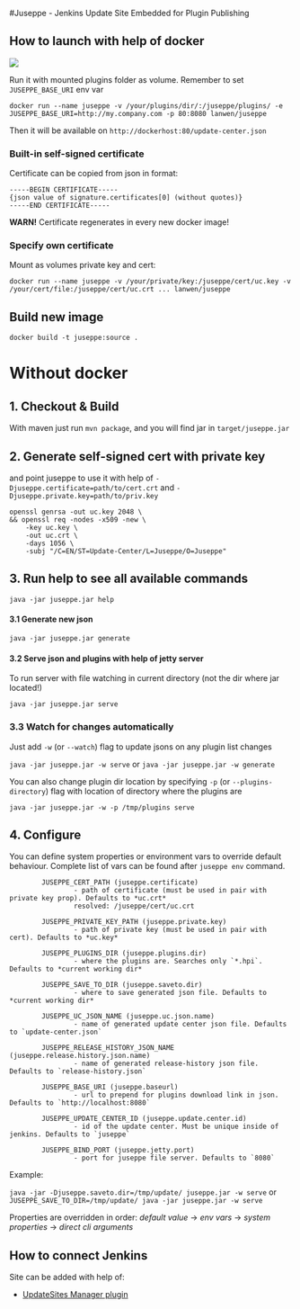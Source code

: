 #Juseppe - Jenkins Update Site Embedded for Plugin Publishing

## How to launch with help of docker
[![](https://badge.imagelayers.io/lanwen/juseppe:latest.svg)](https://imagelayers.io/?images=lanwen/juseppe:latest 'imagelayers.io')

Run it with mounted plugins folder as volume. Remember to set `JUSEPPE_BASE_URI` env var

```
docker run --name juseppe -v /your/plugins/dir/:/juseppe/plugins/ -e JUSEPPE_BASE_URI=http://my.company.com -p 80:8080 lanwen/juseppe
```

Then it will be available on `http://dockerhost:80/update-center.json`

### Built-in self-signed certificate

Certificate can be copied from json in format:

```
-----BEGIN CERTIFICATE-----
{json value of signature.certificates[0] (without quotes)}
-----END CERTIFICATE-----
```

**WARN!** Certificate regenerates in every new docker image!

### Specify own certificate

Mount as volumes private key and cert:

```
docker run --name juseppe -v /your/private/key:/juseppe/cert/uc.key -v /your/cert/file:/juseppe/cert/uc.crt ... lanwen/juseppe
```

## Build new image  

`docker build -t juseppe:source .`

# Without docker

## 1. Checkout & Build 

With maven just run `mvn package`, and you will find jar in `target/juseppe.jar`

## 2. Generate self-signed cert with private key

and point juseppe to use it with help of `-Djuseppe.certificate=path/to/cert.crt` and `-Djuseppe.private.key=path/to/priv.key` 

```
openssl genrsa -out uc.key 2048 \
&& openssl req -nodes -x509 -new \
    -key uc.key \
    -out uc.crt \
    -days 1056 \
    -subj "/C=EN/ST=Update-Center/L=Juseppe/O=Juseppe"
```
 
## 3. Run help to see all available commands

`java -jar juseppe.jar help`

#### 3.1 Generate new json

`java -jar juseppe.jar generate`

#### 3.2 Serve json and plugins with help of jetty server

To run server with file watching in current directory (not the dir where jar located!)

`java -jar juseppe.jar serve`

### 3.3 Watch for changes automatically

Just add `-w` (or `--watch`) flag to update jsons on any plugin list changes

`java -jar juseppe.jar -w serve` or `java -jar juseppe.jar -w generate`

You can also change plugin dir location by specifying `-p` (or `--plugins-directory`) flag with location of directory where the plugins are

`java -jar juseppe.jar -w -p /tmp/plugins serve`


## 4. Configure 

You can define system properties or environment vars to override default behaviour. 
Complete list of vars can be found after `juseppe env` command.

```
        JUSEPPE_CERT_PATH (juseppe.certificate) 
                - path of certificate (must be used in pair with private key prop). Defaults to *uc.crt* 
                resolved: /juseppe/cert/uc.crt

        JUSEPPE_PRIVATE_KEY_PATH (juseppe.private.key) 
                - path of private key (must be used in pair with cert). Defaults to *uc.key*

        JUSEPPE_PLUGINS_DIR (juseppe.plugins.dir) 
                - where the plugins are. Searches only `*.hpi`. Defaults to *current working dir*

        JUSEPPE_SAVE_TO_DIR (juseppe.saveto.dir) 
                - where to save generated json file. Defaults to *current working dir*

        JUSEPPE_UC_JSON_NAME (juseppe.uc.json.name) 
                - name of generated update center json file. Defaults to `update-center.json`

        JUSEPPE_RELEASE_HISTORY_JSON_NAME (juseppe.release.history.json.name) 
                - name of generated release-history json file. Defaults to `release-history.json`

        JUSEPPE_BASE_URI (juseppe.baseurl) 
                - url to prepend for plugins download link in json. Defaults to `http://localhost:8080`

        JUSEPPE_UPDATE_CENTER_ID (juseppe.update.center.id) 
                - id of the update center. Must be unique inside of jenkins. Defaults to `juseppe`

        JUSEPPE_BIND_PORT (juseppe.jetty.port) 
                - port for juseppe file server. Defaults to `8080`

```

Example: 

`java -jar -Djuseppe.saveto.dir=/tmp/update/ juseppe.jar -w serve` or `JUSEPPE_SAVE_TO_DIR=/tmp/update/ java -jar juseppe.jar -w serve`

Properties are overridden in order: *default value* -> *env vars* -> *system properties* -> *direct cli arguments* 

## How to connect Jenkins

Site can be added with help of: 
    
- [UpdateSites Manager plugin](https://wiki.jenkins-ci.org/display/JENKINS/UpdateSites+Manager+plugin)

